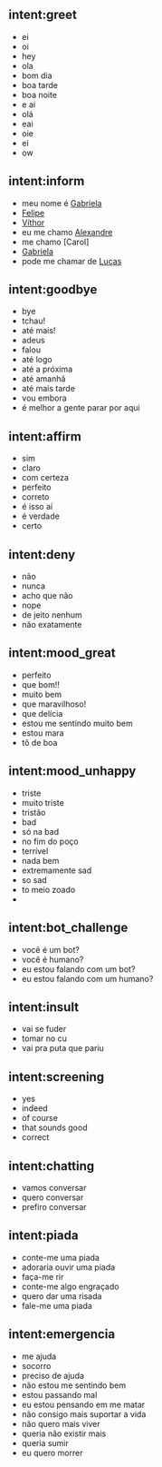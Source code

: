 ## intent:greet
- ei
- oi
- hey
- ola
- bom dia
- boa tarde
- boa noite
- e aí
- olá
- eai
- oie
- ei
- ow

## intent:inform
- meu nome é [Gabriela](username)
- [Felipe](username)
- [Víthor](username)
- eu me chamo [Alexandre](username)
- me chamo [Carol]
- [Gabriela](username)
- pode me chamar de [Lucas](username)


## intent:goodbye
- bye
- tchau!
- até mais!
- adeus
- falou
- até logo
- até a próxima
- até amanhã
- até mais tarde
- vou embora
- é melhor a gente parar por aqui

## intent:affirm
- sim
- claro
- com certeza
- perfeito
- correto
- é isso aí
- é verdade
- certo

## intent:deny
- não
- nunca
- acho que não
- nope
- de jeito nenhum
- não exatamente

## intent:mood_great
- perfeito
- que bom!!
- muito bem
- que maravilhoso!
- que delícia
- estou me sentindo muito bem
- estou mara
- tô de boa

## intent:mood_unhappy
- triste
- muito triste
- tristão
- bad
- só na bad
- no fim do poço
- terrível
- nada bem
- extremamente sad
- so sad
- to meio zoado
-

## intent:bot_challenge
- você é um bot?
- você é humano?
- eu estou falando com um bot?
- eu estou falando com um humano?

## intent:insult
- vai se fuder
- tomar no cu
- vai pra puta que pariu

## intent:screening
- yes
- indeed
- of course
- that sounds good
- correct

## intent:chatting
- vamos conversar
- quero conversar
- prefiro conversar

## intent:piada
- conte-me uma piada
- adoraria ouvir uma piada
- faça-me rir
- conte-me algo engraçado
- quero dar uma risada
- fale-me uma piada

## intent:emergencia
- me ajuda
- socorro
- preciso de ajuda
- não estou me sentindo bem
- estou passando mal
- eu estou pensando em me matar
- não consigo mais suportar a vida
- não quero mais viver
- queria não existir mais
- queria sumir
- eu quero morrer
